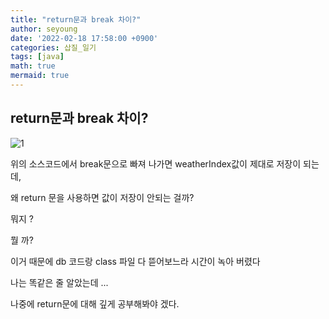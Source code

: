 ```yaml
---
title: "return문과 break 차이?"
author: seyoung
date: '2022-02-18 17:58:00 +0900'
categories: 삽질_일기
tags: [java]
math: true
mermaid: true
---
```



## return문과 break 차이?


![1](https://user-images.githubusercontent.com/54762273/154650153-383469d3-92ae-47b9-ac15-5e9186b5dbe4.PNG)


위의 소스코드에서 break문으로 빠져 나가면 weatherIndex값이 제대로 저장이 되는데,

왜 return 문을 사용하면 값이 저장이 안되는 걸까?

뭐지 ? 

뭘 까? 

이거 때문에 db 코드랑 class 파일 다 뜯어보느라 시간이 녹아 버렸다 

나는 똑같은 줄 알았는데 ...

나중에 return문에 대해 깊게 공부해봐야 겠다.